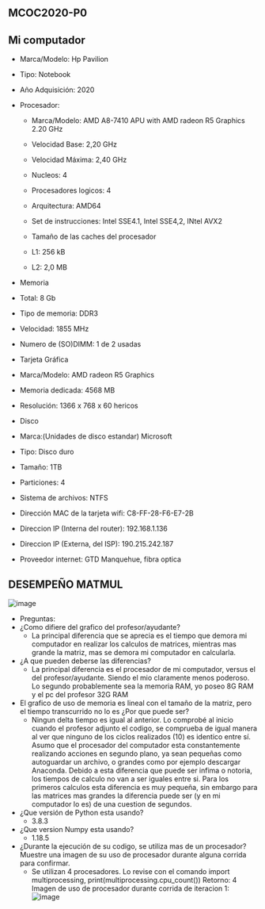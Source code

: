 ## MCOC2020-P0

## Mi computador

* Marca/Modelo: Hp Pavilion 

* Tipo: Notebook

* Año Adquisición: 2020

* Procesador:
  * Marca/Modelo: AMD A8-7410 APU with AMD radeon R5 Graphics 2.20 GHz
  * Velocidad Base: 2,20 GHz
  * Velocidad Máxima: 2,40 GHz
  * Nucleos: 4
  * Procesadores logicos: 4
  * Arquitectura: AMD64
  * Set de instrucciones: Intel SSE4.1, Intel SSE4,2, INtel AVX2
  
  * Tamaño de las caches del procesador
  * L1: 256 kB
  * L2: 2,0 MB
  
 * Memoria
  * Total: 8 Gb   
  * Tipo de memoria: DDR3
  * Velocidad: 1855 MHz
  * Numero de (SO)DIMM: 1 de 2 usadas
  
 * Tarjeta Gráfica
  * Marca/Modelo: AMD radeon R5 Graphics
  * Memoria dedicada: 4568 MB
  * Resolución: 1366 x 768 x 60 hericos
  
 * Disco
  * Marca:(Unidades de disco estandar) Microsoft
  * Tipo: Disco duro  
  * Tamaño: 1TB
  * Particiones: 4
  * Sistema de archivos: NTFS
 
 * Dirección MAC de la tarjeta wifi: C8-FF-28-F6-E7-2B
 * Direccion IP (Interna del router): 192.168.1.136
 * Direccion IP (Externa, del ISP): 190.215.242.187
 * Proveedor internet: GTD Manquehue, fibra optica
 
  ## DESEMPEÑO MATMUL
 
 ![image](https://user-images.githubusercontent.com/43649125/89683457-926d9200-d8c6-11ea-8797-fda0481dc760.png)


 * Preguntas:
  * ¿Como difiere del grafico del profesor/ayudante?
    - La principal diferencia que se aprecia es el tiempo que demora mi computador en realizar los calculos de matrices, mientras mas grande la matriz, mas se demora mi computador en calcularla.
  * ¿A que pueden deberse las diferencias?
    - La principal diferencia es el procesador de mi computador, versus el del profesor/ayudante. Siendo el mio claramente menos poderoso. Lo segundo probablemente sea la memoria RAM, yo poseo 8G RAM y el pc del profesor 32G RAM
  * El grafico de uso de memoria es lineal con el tamaño de la matriz, pero el tiempo transcurrido no lo es ¿Por que puede ser?
    - Ningun delta tiempo es igual al anterior. Lo comprobé al inicio cuando el profesor adjunto el codigo, se comprueba de igual manera al ver que ninguno de los ciclos realizados (10) es identico entre sí. Asumo que el procesador del computador esta constantemente realizando acciones en segundo plano, ya sean pequeñas como autoguardar un archivo, o grandes como por ejemplo descargar Anaconda. Debido a esta diferencia que puede ser infima o notoria, los tiempos de calculo no van a ser iguales entre si. Para los primeros calculos esta diferencia es muy pequeña, sin embargo para las matrices mas grandes la diferencia puede ser (y en mi computador lo es) de una cuestion de segundos.
  * ¿Que versión de Python esta usando?
    - 3.8.3
  * ¿Que version Numpy esta usando?
    - 1.18.5
  * ¿Durante la ejecución de su codigo, se utiliza mas de un procesador? Muestre una imagen de su uso de procesador durante alguna corrida para confirmar.
    - Se utilizan 4 procesadores. Lo revise con el comando import multiprocessing, print(multiprocessing.cpu_count())
     Retorno: 4
     Imagen de uso de procesador durante corrida de iteracion 1:
     ![image](https://user-images.githubusercontent.com/43649125/89685924-4d982a00-d8cb-11ea-9416-173a766f889c.png)

    
 
 
 
 
 
 
 
 
 
 
